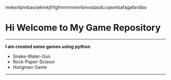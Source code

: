 meksrkjnnbasrjekmkjfrfgfmnnmmnnbnvsdasdccqwmbafagafardibs

# Hi Welcome to My Game Repository
***

**I am created some games using python**
- Snake-Water-Gun
- Rock-Paper-Scissor
- Hungman Game
---
